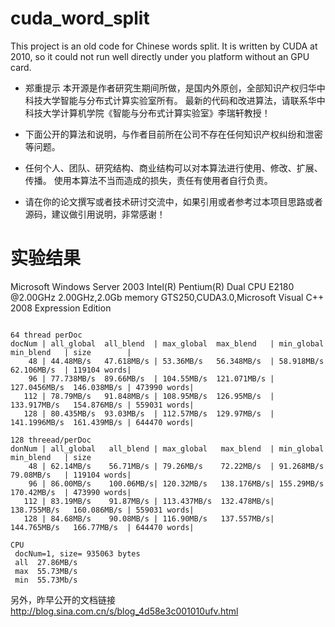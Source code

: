 # cuda_word_split
This project is an old code for Chinese words split. It is written by CUDA at 2010, so it could not run well directly under you platform without an GPU card. 

* 郑重提示
本开源是作者研究生期间所做，是国内外原创，全部知识产权归华中科技大学智能与分布式计算实验室所有。
最新的代码和改进算法，请联系华中科技大学计算机学院《智能与分布式计算实验室》李瑞轩教授！

* 下面公开的算法和说明，与作者目前所在公司不存在任何知识产权纠纷和泄密等问题。
 
* 任何个人、团队、研究结构、商业结构可以对本算法进行使用、修改、扩展、传播。 使用本算法不当而造成的损失，责任有使用者自行负责。

* 请在你的论文撰写或者技术研讨交流中，如果引用或者参考过本项目思路或者源码，建议做引用说明，非常感谢！

# 实验结果
   Microsoft Windows Server 2003 Intel(R) Pentium(R) Dual CPU E2180 @2.00GHz 2.00GHz,2.0Gb memory
GTS250,CUDA3.0,Microsoft Visual C++ 2008 Expression Edition
<pre><code>
64 thread perDoc
docNum | all_global  all_blend  | max_global  max_blend   | min_global    min_blend   | size        |
    48 | 44.48MB/s   47.618MB/s | 53.36MB/s   56.348MB/s  | 58.918MB/s    62.106MB/s  | 119104 words|
    96 | 77.738MB/s  89.66MB/s  | 104.55MB/s  121.071MB/s | 127.0456MB/s  146.038MB/s | 473990 words|
   112 | 78.79MB/s   91.848MB/s | 108.95MB/s  126.95MB/s  | 133.917MB/s   154.876MB/s | 559031 words|
   128 | 80.435MB/s  93.03MB/s  | 112.57MB/s  129.97MB/s  | 141.1996MB/s  161.439MB/s | 644470 words|

128 threead/perDoc
donNum | all_global   all_blend | max_global   max_blend  | min_global    min_blend   | size
    48 | 62.14MB/s    56.71MB/s | 79.26MB/s    72.22MB/s  | 91.268MB/s    79.08MB/s   | 119104 words|
    96 | 86.00MB/s    100.06MB/s| 120.32MB/s   138.176MB/s| 155.29MB/s    170.42MB/s  | 473990 words|
   112 | 83.19MB/s    91.87MB/s | 113.437MB/s  132.478MB/s| 138.755MB/s   160.086MB/s | 559031 words|
   128 | 84.68MB/s    90.08MB/s | 116.90MB/s   137.557MB/s| 144.765MB/s   166.77MB/s  | 644470 words|

CPU
 docNum=1, size= 935063 bytes
 all  27.86MB/s              
 max  55.73MB/s 
 min  55.73Mb/s
</code></pre>

另外，昨早公开的文档链接 http://blog.sina.com.cn/s/blog_4d58e3c001010ufv.html
